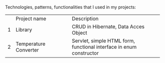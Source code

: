 Technologies, patterns, functionalities that I used in my projects:
<br> 
<table>
   <tr>
      <td> </td> <td>Project name</td> <td>Description</td>
   </tr>
   <tr>
      <td>1</td> <td>Library</td> <td>CRUD in Hibernate, Data Acces Object</td>
   </tr>
   <tr>
      <td>2</td> <td>Temperature Converter</td> <td>Servlet, simple HTML form,<br>functional interface in enum constructor</td>
   </tr>
   
</table>
